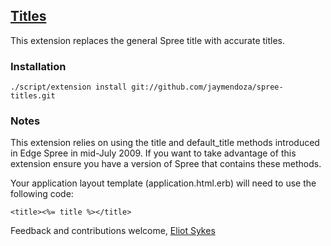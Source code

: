 [Titles](http://github.com/jaymendoza/spree-titles)
---------------------------------------------------

This extension replaces the general Spree title with accurate titles.

### Installation

    ./script/extension install git://github.com/jaymendoza/spree-titles.git
   
### Notes

This extension relies on using the title and default_title methods introduced in Edge Spree in mid-July 2009.  If you want to take advantage of this extension ensure you have a version of Spree that contains these methods.

Your application layout template (application.html.erb) will need to use the following code:

    <title><%= title %></title>

Feedback and contributions welcome, [Eliot Sykes](http://github.com/eliotsykes)
